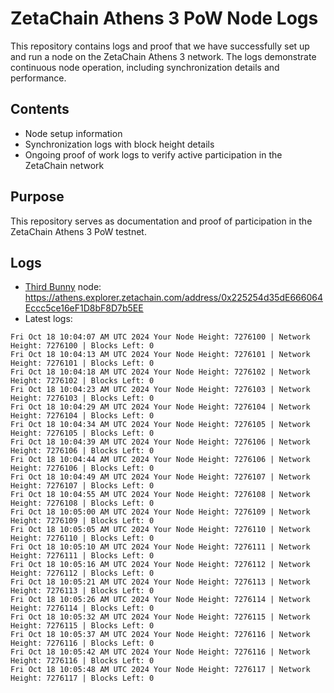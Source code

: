 # ZetaChain Athens 3 PoW Node Logs
This repository contains logs and proof that we have successfully set up and run a node on the ZetaChain Athens 3 network. The logs demonstrate continuous node operation, including synchronization details and performance.

## Contents
- Node setup information
- Synchronization logs with block height details
- Ongoing proof of work logs to verify active participation in the ZetaChain network

## Purpose
This repository serves as documentation and proof of participation in the ZetaChain Athens 3 PoW testnet.

## Logs

- [Third Bunny](https://thirdbunny.xyz/) node: https://athens.explorer.zetachain.com/address/0x225254d35dE666064Eccc5ce16eF1D8bF8D7b5EE
- Latest logs:
```
Fri Oct 18 10:04:07 AM UTC 2024 Your Node Height: 7276100 | Network Height: 7276100 | Blocks Left: 0
Fri Oct 18 10:04:13 AM UTC 2024 Your Node Height: 7276101 | Network Height: 7276101 | Blocks Left: 0
Fri Oct 18 10:04:18 AM UTC 2024 Your Node Height: 7276102 | Network Height: 7276102 | Blocks Left: 0
Fri Oct 18 10:04:23 AM UTC 2024 Your Node Height: 7276103 | Network Height: 7276103 | Blocks Left: 0
Fri Oct 18 10:04:29 AM UTC 2024 Your Node Height: 7276104 | Network Height: 7276104 | Blocks Left: 0
Fri Oct 18 10:04:34 AM UTC 2024 Your Node Height: 7276105 | Network Height: 7276105 | Blocks Left: 0
Fri Oct 18 10:04:39 AM UTC 2024 Your Node Height: 7276106 | Network Height: 7276106 | Blocks Left: 0
Fri Oct 18 10:04:44 AM UTC 2024 Your Node Height: 7276106 | Network Height: 7276106 | Blocks Left: 0
Fri Oct 18 10:04:49 AM UTC 2024 Your Node Height: 7276107 | Network Height: 7276107 | Blocks Left: 0
Fri Oct 18 10:04:55 AM UTC 2024 Your Node Height: 7276108 | Network Height: 7276108 | Blocks Left: 0
Fri Oct 18 10:05:00 AM UTC 2024 Your Node Height: 7276109 | Network Height: 7276109 | Blocks Left: 0
Fri Oct 18 10:05:05 AM UTC 2024 Your Node Height: 7276110 | Network Height: 7276110 | Blocks Left: 0
Fri Oct 18 10:05:10 AM UTC 2024 Your Node Height: 7276111 | Network Height: 7276111 | Blocks Left: 0
Fri Oct 18 10:05:16 AM UTC 2024 Your Node Height: 7276112 | Network Height: 7276112 | Blocks Left: 0
Fri Oct 18 10:05:21 AM UTC 2024 Your Node Height: 7276113 | Network Height: 7276113 | Blocks Left: 0
Fri Oct 18 10:05:26 AM UTC 2024 Your Node Height: 7276114 | Network Height: 7276114 | Blocks Left: 0
Fri Oct 18 10:05:32 AM UTC 2024 Your Node Height: 7276115 | Network Height: 7276115 | Blocks Left: 0
Fri Oct 18 10:05:37 AM UTC 2024 Your Node Height: 7276116 | Network Height: 7276116 | Blocks Left: 0
Fri Oct 18 10:05:42 AM UTC 2024 Your Node Height: 7276116 | Network Height: 7276116 | Blocks Left: 0
Fri Oct 18 10:05:48 AM UTC 2024 Your Node Height: 7276117 | Network Height: 7276117 | Blocks Left: 0
```
